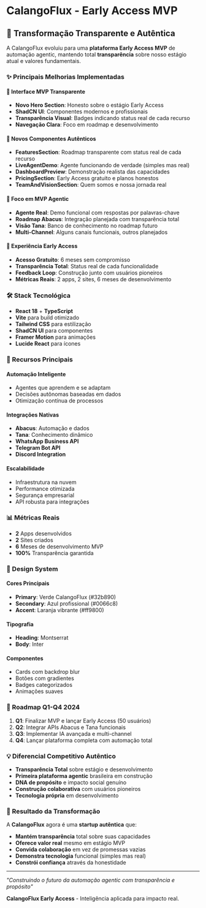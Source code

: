 # CalangoFlux - Early Access MVP

## 🎯 Transformação Transparente e Autêntica

A CalangoFlux evoluiu para uma **plataforma Early Access MVP** de automação agentic, mantendo total **transparência** sobre nosso estágio atual e valores fundamentais.

### ✨ Principais Melhorias Implementadas

#### 🎨 **Interface MVP Transparente**
- **Novo Hero Section**: Honesto sobre o estágio Early Access
- **ShadCN UI**: Componentes modernos e profissionais
- **Transparência Visual**: Badges indicando status real de cada recurso
- **Navegação Clara**: Foco em roadmap e desenvolvimento

#### 🔧 **Novos Componentes Autênticos**
- **FeaturesSection**: Roadmap transparente com status real de cada recurso
- **LiveAgentDemo**: Agente funcionando de verdade (simples mas real)
- **DashboardPreview**: Demonstração realista das capacidades
- **PricingSection**: Early Access gratuito e planos honestos
- **TeamAndVisionSection**: Quem somos e nossa jornada real

#### 🤖 **Foco em MVP Agentic**
- **Agente Real**: Demo funcional com respostas por palavras-chave
- **Roadmap Abacus**: Integração planejada com transparência total
- **Visão Tana**: Banco de conhecimento no roadmap futuro
- **Multi-Channel**: Alguns canais funcionais, outros planejados

#### 💼 **Experiência Early Access**
- **Acesso Gratuito**: 6 meses sem compromisso
- **Transparência Total**: Status real de cada funcionalidade
- **Feedback Loop**: Construção junto com usuários pioneiros
- **Métricas Reais**: 2 apps, 2 sites, 6 meses de desenvolvimento

### 🛠️ Stack Tecnológica

- **React 18** + **TypeScript**
- **Vite** para build otimizado
- **Tailwind CSS** para estilização
- **ShadCN UI** para componentes
- **Framer Motion** para animações
- **Lucide React** para ícones

### 🎯 Recursos Principais

#### **Automação Inteligente**
- Agentes que aprendem e se adaptam
- Decisões autônomas baseadas em dados
- Otimização contínua de processos

#### **Integrações Nativas**
- **Abacus**: Automação e dados
- **Tana**: Conhecimento dinâmico
- **WhatsApp Business API**
- **Telegram Bot API**
- **Discord Integration**

#### **Escalabilidade**
- Infraestrutura na nuvem
- Performance otimizada
- Segurança empresarial
- API robusta para integrações

### 📊 Métricas Reais

- **2** Apps desenvolvidos
- **2** Sites criados
- **6** Meses de desenvolvimento MVP
- **100%** Transparência garantida

### 🎨 Design System

#### **Cores Principais**
- **Primary**: Verde CalangoFlux (#32b890)
- **Secondary**: Azul profissional (#0066c8)
- **Accent**: Laranja vibrante (#ff9800)

#### **Tipografia**
- **Heading**: Montserrat
- **Body**: Inter

#### **Componentes**
- Cards com backdrop blur
- Botões com gradientes
- Badges categorizados
- Animações suaves

### 🚀 Roadmap Q1-Q4 2024

1. **Q1**: Finalizar MVP e lançar Early Access (50 usuários)
2. **Q2**: Integrar APIs Abacus e Tana funcionais
3. **Q3**: Implementar IA avançada e multi-channel
4. **Q4**: Lançar plataforma completa com automação total

### 💡 Diferencial Competitivo Autêntico

- **Transparência Total** sobre estágio e desenvolvimento
- **Primeira plataforma agentic** brasileira em construção
- **DNA de propósito** e impacto social genuíno
- **Construção colaborativa** com usuários pioneiros
- **Tecnologia própria** em desenvolvimento

### 🌟 Resultado da Transformação

A **CalangoFlux** agora é uma **startup autêntica** que:
- **Mantém transparência** total sobre suas capacidades
- **Oferece valor real** mesmo em estágio MVP
- **Convida colaboração** em vez de promessas vazias
- **Demonstra tecnologia** funcional (simples mas real)
- **Constrói confiança** através da honestidade

---

*"Construindo o futuro da automação agentic com transparência e propósito"*

**CalangoFlux Early Access** - Inteligência aplicada para impacto real.
